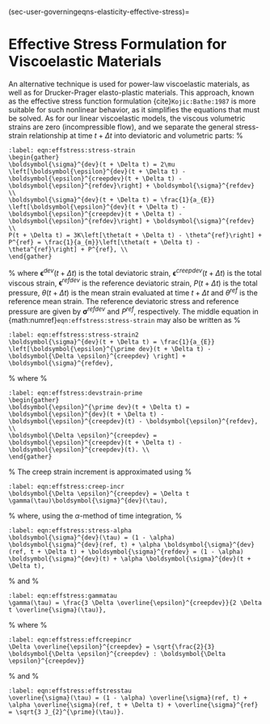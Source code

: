 (sec-user-governingeqns-elasticity-effective-stress)=
# Effective Stress Formulation for Viscoelastic Materials

An alternative technique is used for power-law viscoelastic materials, as well as for Drucker-Prager elasto-plastic materials.
This approach, known as the effective stress function formulation {cite}`Kojic:Bathe:1987` is more suitable for such nonlinear behavior, as it simplifies the equations that must be solved.
As for our linear viscoelastic models, the viscous volumetric strains are zero (incompressible flow), and we separate the general stress-strain relationship at time $t + \Delta t$ into deviatoric and volumetric parts:
%
```{math}
:label: eqn:effstress:stress-strain
\begin{gather}
\boldsymbol{\sigma}^{dev}(t + \Delta t) = 2\mu \left[\boldsymbol{\epsilon}^{dev}(t + \Delta t) - \boldsymbol{\epsilon}^{creepdev}(t + \Delta t) - \boldsymbol{\epsilon}^{refdev}\right] + \boldsymbol{\sigma}^{refdev} \\
\boldsymbol{\sigma}^{dev}(t + \Delta t) = \frac{1}{a_{E}} \left[\boldsymbol{\epsilon}^{dev}(t + \Delta t) - \boldsymbol{\epsilon}^{creepdev}(t + \Delta t) - \boldsymbol{\epsilon}^{refdev}\right] + \boldsymbol{\sigma}^{refdev} \\
P(t + \Delta t) = 3K\left[\theta(t + \Delta t) - \theta^{ref}\right] + P^{ref} = \frac{1}{a_{m}}\left[\theta(t + \Delta t) - \theta^{ref}\right] + P^{ref}, \\
\end{gather}
```
%
where $\boldsymbol{\epsilon}^{dev}(t + \Delta t)$ is the total deviatoric strain, $\boldsymbol{\epsilon}^{creepdev}(t + \Delta t)$ is the total viscous strain, $\boldsymbol{\epsilon}^{refdev}$ is the reference deviatoric strain, $P(t + \Delta t)$ is the total pressure, $\theta (t + \Delta t)$ is the mean strain evaluated at time $t + \Delta t$ and $\theta^{ref}$ is the reference mean strain.
The reference deviatoric stress and reference pressure are given by $\boldsymbol{\sigma}^{refdev}$ and $P^{ref}$, respectively.
The middle equation in {math:numref}`eqn:effstress:stress-strain` may also be written as
%
```{math}
:label: eqn:effstress:stress-strain2
\boldsymbol{\sigma}^{dev}(t + \Delta t) = \frac{1}{a_{E}} \left[\boldsymbol{\epsilon}^{\prime dev}(t + \Delta t) - \boldsymbol{\Delta \epsilon}^{creepdev} \right] + \boldsymbol{\sigma}^{refdev},
```
%
where
%
```{math}
:label: eqn:effstress:devstrain-prime
\begin{gather}
\boldsymbol{\epsilon}^{\prime dev}(t + \Delta t) = \boldsymbol{\epsilon}^{dev}(t + \Delta t) - \boldsymbol{\epsilon}^{creepdev}(t) - \boldsymbol{\epsilon}^{refdev}, \\
\boldsymbol{\Delta \epsilon}^{creepdev} = \boldsymbol{\epsilon}^{creepdev}(t + \Delta t) - \boldsymbol{\epsilon}^{creepdev}(t). \\
\end{gather}
```
%
The creep strain increment is approximated using
%
```{math}
:label: eqn:effstress:creep-incr
\boldsymbol{\Delta \epsilon}^{creepdev} = \Delta t \gamma(\tau)\boldsymbol{\sigma}^{dev}(\tau),
```
%
where, using the $\alpha$-method of time integration,
%
```{math}
:label: eqn:effstress:stress-alpha
\boldsymbol{\sigma}^{dev}(\tau) = (1 - \alpha) \boldsymbol{\sigma}^{dev}(ref, t) + \alpha \boldsymbol{\sigma}^{dev}(ref, t + \Delta t) + \boldsymbol{\sigma}^{refdev} = (1 - \alpha) \boldsymbol{\sigma}^{dev}(t) + \alpha \boldsymbol{\sigma}^{dev}(t + \Delta t),
```
%
and
%
```{math}
:label: eqn:effstress:gammatau
\gamma(\tau) = \frac{3 \Delta \overline{\epsilon}^{creepdev}}{2 \Delta t \overline{\sigma}(\tau)},
```
%
where
%
```{math}
:label: eqn:effstress:effcreepincr
\Delta \overline{\epsilon}^{creepdev} = \sqrt{\frac{2}{3} \boldsymbol{\Delta \epsilon}^{creepdev} : \boldsymbol{\Delta \epsilon}^{creepdev}}
```
%
and
%
```{math}
:label: eqn:effstress:effstresstau
\overline{\sigma}(\tau) = (1 - \alpha) \overline{\sigma}(ref, t) + \alpha \overline{\sigma}(ref, t + \Delta t) + \overline{\sigma}^{ref} = \sqrt{3 J_{2}^{\prime}(\tau)}.
```
